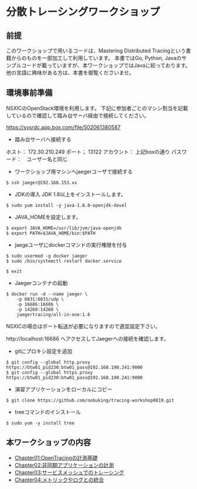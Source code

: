 # 分散トレーシングワークショップ 

## 前提
このワークショップで用いるコードは、Mastering Distributed Tracingという書籍からのものを一部加工して利用しています。
本書ではGo, Python, Javaのサンプルコードが載っていますが、本ワークショップではJavaに絞っております。
他の言語に興味がある方は、本書を御覧くださいませ。

## 環境事前準備
NSXICのOpenStack環境を利用します。
下記に参加者ごとのマシン割当を記載しているので確認して踏み台サーバ経由で接続してください。

<https://sysrdc.app.box.com/file/502061380587>

* 踏み台サーバへ接続する

ホスト： 172.30.210.249
ポート； 13122
アカウント： 上記boxの通り
パスワード：　ユーザー名と同じ

* ワークショップ用マシンへjaegerユーザで接続する

```shell
$ ssh jaeger@192.168.153.xx
```

* JDKの導入
JDK 1.8以上をインストールします。

```
$ sudo yum install -y java-1.8.0-openjdk-devel
```

* JAVA_HOMEを設定します。

```
$ export JAVA_HOME=/usr/lib/jvm/java-openjdk
$ export PATH=$JAVA_HOME/bin:$PATH
```

* jaegeユーザにdockerコマンドの実行権限を付与

```shell
$ sudo usermod -g docker jaeger
$ sudo /bin/systemctl restart docker.service

$ exit
```

* Jaegerコンテナの起動

```shell
$ docker run -d --name jaeger \
    -p 6831:6831/udp \
    -p 16686:16686 \
    -p 14268:14268 \
    jaegertracing/all-in-one:1.6
```

NSXICの場合はポート転送が必要になりますので適宜設定下さい。


http://localhost:16686
へアクセスしてJaegerへの接続を確認します。


* gitにプロキシ設定を追加

```shell
$ git config --global http.proxy https://btw01_pid230:btw01_pass@192.168.190.241:9000
$ git config --global https.proxy https://btw01_pid230:btw01_pass@192.168.190.241:9000
```

* 演習アプリケーションをローカルにコピー

```shell
$ git clone https://github.com/nobuking/tracing-workshop0819.git
```

* treeコマンドのインストール

```shell
$ sudo yum -y install tree
```


## 本ワークショップの内容

* [Chapter01:OpenTracingの計測基礎](./Chapter01)
* [Chapter02:非同期アプリケーションの計測](./Chapter02)
* [Chapter03:サービスメッシュでのトレーシング](./Chapter03)
* [Chapter04:メトリックやログとの統合](./Chapter04)

